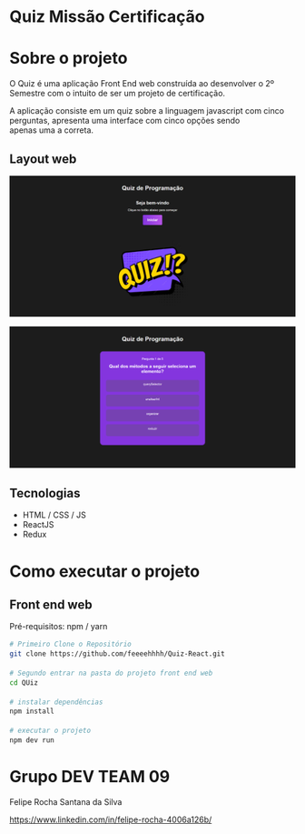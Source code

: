 # Quiz Missão Certificação

# Sobre o projeto

O Quiz é uma aplicação Front End web construída ao desenvolver o 2º Semestre com o intuito de ser um projeto de certificação.

A aplicação consiste em um quiz sobre a linguagem javascript com cinco perguntas, apresenta uma interface com cinco opções sendo apenas uma a correta.
## Layout web
![Web 1](https://github.com/feeeehhhh/Quiz-React/blob/master/assets/image1.png)

![Web 2](https://github.com/feeeehhhh/Quiz-React/blob/master/assets/image2.png)

## Tecnologias
- HTML / CSS / JS 
- ReactJS
- Redux

# Como executar o projeto

## Front end web
Pré-requisitos: npm / yarn

```bash
# Primeiro Clone o Repositório
git clone https://github.com/feeeehhhh/Quiz-React.git

# Segundo entrar na pasta do projeto front end web
cd QUiz

# instalar dependências
npm install

# executar o projeto
npm dev run
```

# Grupo DEV TEAM 09
Felipe Rocha Santana da Silva

https://www.linkedin.com/in/felipe-rocha-4006a126b/


